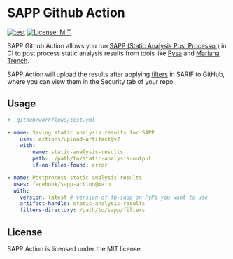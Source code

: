 # SAPP Github Action
[![test](https://github.com/facebook/sapp-action/actions/workflows/test.yml/badge.svg)](https://github.com/facebook/sapp-action/actions/workflows/test.yml)
[![License: MIT](https://img.shields.io/badge/License-MIT-yellow.svg)](https://opensource.org/licenses/MIT)

SAPP Github Action allows you run [SAPP (Static Analysis Post Processor)](https://github.com/facebook/sapp#sapp) in CI to post process static analysis results from tools like [Pysa](https://github.com/facebook/pyre-check) and [Mariana Trench](https://github.com/facebook/mariana-trench/).

SAPP Action will upload the results after applying [filters](https://github.com/facebook/sapp#filters) in SARIF to GitHub, where you can view them in the Security tab of your repo.

## Usage
```yml
# .github/workflows/test.yml

- name: Saving static analysis results for SAPP
    uses: actions/upload-artifact@v2
    with:
        name: static-analysis-results
        path: ./path/to/static-analysis-output
        if-no-files-found: error

- name: Postprocess static analysis results
  uses: facebook/sapp-action@main
  with:
    version: latest # version of fb-sapp on PyPi you want to use
    artifact-handle: static-analysis-results
    filters-directory: /path/to/sapp/filters
```

## License

SAPP Action is licensed under the MIT license.
